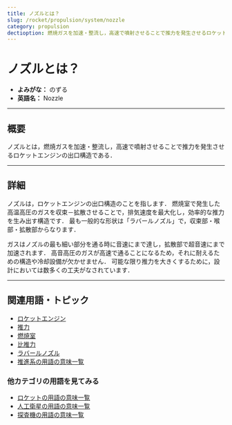 ```yaml
---
title: ノズルとは？
slug: /rocket/propulsion/system/nozzle
category: propulsion
dectioption: 燃焼ガスを加速・整流し，高速で噴射させることで推力を発生させるロケットエンジンの出口構造であるノズルの意味・定義・内容について解説します．
---
```


# ノズルとは？

- **よみがな：** のずる  
- **英語名：** Nozzle  

---

## 概要

ノズルとは，燃焼ガスを加速・整流し，高速で噴射させることで推力を発生させるロケットエンジンの出口構造である．

---

## 詳細

ノズルは，ロケットエンジンの出口構造のことを指します．
燃焼室で発生した高温高圧のガスを収束－拡散させることで，排気速度を最大化し，効率的な推力を生み出す構造です．
最も一般的な形状は「ラバールノズル」で，収束部・喉部・拡散部からなります．

ガスはノズルの最も細い部分を通る時に音速にまで達し，拡散部で超音速にまで加速されます．
高音高圧のガスが高速で通ることになるため，それに耐えるための構造や冷却設備が欠かせません．
可能な限り推力を大きくするために，設計においては数多くの工夫がなされています．

---

## 関連用語・トピック

- [ロケットエンジン](/docs/rocket/propulsion/rocket-engine)
- [推力](/docs/rocket/propulsion/system/thrust)
- [燃焼室](/docs/rocket/propulsion/system/combustion-chamber)
- [比推力](/docs/rocket/propulsion/system/isp)
- [ラバールノズル](/docs/rocket/propulsion/system/laval-nozzle)
- [推進系の用語の意味一覧](/docs/category/propulsion)

### 他カテゴリの用語を見てみる
- [ロケットの用語の意味一覧](/docs/category/rocket)
- [人工衛星の用語の意味一覧](/docs/category/satellite)
- [探査機の用語の意味一覧](/docs/category/explorer)